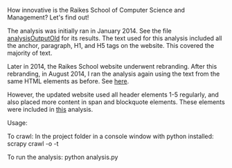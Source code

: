 How innovative is the Raikes School of Computer Science and Management? Let's find out!

The analysis was initially ran in January 2014. See the file [analysisOutputOld](analysisResults/analysisOutput_Old.txt) for its results.
The text used for this analysis included all the anchor, paragraph, H1, and H5 tags on the website. This covered the majority of text.

Later in 2014, the Raikes School website underwent rebranding. After this rebranding, in August 2014, I  ran the analysis again using the text from the same HTML elements as before. See [here](analysisResults/analysisOutput_RebrandingOldTags.txt).

However, the updated website used all header elements 1-5 regularly, and also placed more content in span and blockquote elements. These elements were included in [this](analysisResults/analysisOutput_RebrandingMoreTags) analysis.


Usage:

To crawl:
In the project folder in a console window with python installed:
scrapy crawl <spider name> -o <output file name> -t <output file type>

To run the analysis:
python analysis.py

